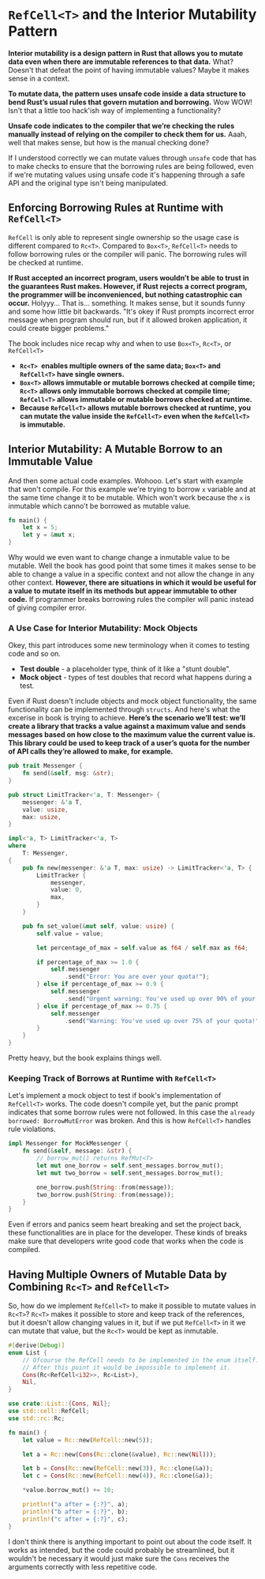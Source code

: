 # `RefCell<T>` and the Interior Mutability Pattern

**Interior mutability is a design pattern in Rust that allows you to mutate data even when there are immutable references to that data.** What? Doesn't that defeat the point of having immutable values? Maybe it makes sense in a context. 

**To mutate data, the pattern uses unsafe code inside a data structure to bend Rust’s usual rules that govern mutation and borrowing.** Wow WOW! Isn't that a little too hack'ish way of implementing a functionality?

**Unsafe code indicates to the compiler that we’re checking the rules manually instead of relying on the compiler to check them for us.** Aaah, well that makes sense, but how is the manual checking done?

If I understood correctly we can mutate values through `unsafe` code that has to make checks to ensure that the borrowing rules are being followed, even if we're mutating values using unsafe code it's happening through a safe API and the original type isn't being manipulated.

## Enforcing Borrowing Rules at Runtime with `RefCell<T>`

`RefCell` is only able to represent single ownership so the usage case is different compared to `Rc<T>`. Compared to `Box<T>`, `RefCell<T>` needs to follow borrowing rules or the compiler will panic. The borrowing rules will be checked at runtime.

**If Rust accepted an incorrect program, users wouldn’t be able to trust in the guarantees Rust makes. However, if Rust rejects a correct program, the programmer will be inconvenienced, but nothing catastrophic can occur.** Holyyy... That is... something. It makes sense, but it sounds funny and some how little bit backwards. "It's okey if Rust prompts incorrect error message when program should run, but if it allowed broken application, it could create bigger problems."

The book includes nice recap why and when to use `Box<T>`, `Rc<T>`, or `RefCell<T>`

- **`Rc<T> `enables multiple owners of the same data; `Box<T>` and `RefCell<T>` have single owners.**
- **`Box<T>` allows immutable or mutable borrows checked at compile time; `Rc<T>` allows only immutable borrows checked at compile time; `RefCell<T>` allows immutable or mutable borrows checked at runtime.**
- **Because `RefCell<T>` allows mutable borrows checked at runtime, you can mutate the value inside the `RefCell<T>` even when the `RefCell<T>` is immutable.**

## Interior Mutability: A Mutable Borrow to an Immutable Value

And then some actual code examples. Wohooo. Let's start with example that won't compile. For this example we're trying to borrow `x` variable and at the same time change it to be mutable. Which won't work because the `x` is inmutable which canno't be borrowed as mutable value.

```rs
fn main() {
    let x = 5;
    let y = &mut x;
}
```

Why would we even want to change change a inmutable value to be mutable. Well the book has good point that some times it makes sense to be able to change a value in a specific context and not allow the change in any other context. **However, there are situations in which it would be useful for a value to mutate itself in its methods but appear immutable to other code.** If programmer breaks borrowing rules the compiler will panic instead of giving compiler error.

### A Use Case for Interior Mutability: Mock Objects

Okey, this part introduces some new terminology when it comes to testing code and so on.
    
- **Test double** - a placeholder type, think of it like a "stunt double".
- **Mock object** - types of test doubles that record what happens during a test.

Even if Rust doesn't include objects and mock object functionality, the same functionality can be implemented through `structs`. And here's what the excerise in book is trying to achieve. **Here’s the scenario we’ll test: we’ll create a library that tracks a value against a maximum value and sends messages based on how close to the maximum value the current value is. This library could be used to keep track of a user’s quota for the number of API calls they’re allowed to make, for example.**

```rs
pub trait Messenger {
    fn send(&self, msg: &str);
}

pub struct LimitTracker<'a, T: Messenger> {
    messenger: &'a T,
    value: usize,
    max: usize,
}

impl<'a, T> LimitTracker<'a, T>
where
    T: Messenger,
{
    pub fn new(messenger: &'a T, max: usize) -> LimitTracker<'a, T> {
        LimitTracker {
            messenger,
            value: 0,
            max,
        }
    }

    pub fn set_value(&mut self, value: usize) {
        self.value = value;

        let percentage_of_max = self.value as f64 / self.max as f64;

        if percentage_of_max >= 1.0 {
            self.messenger
                .send("Error: You are over your quota!");
        } else if percentage_of_max >= 0.9 {
            self.messenger
                .send("Urgent warning: You've used up over 90% of your quota!");
        } else if percentage_of_max >= 0.75 {
            self.messenger
                .send("Warning: You've used up over 75% of your quota!");
        }
    }
}
```

Pretty heavy, but the book explains things well.

### Keeping Track of Borrows at Runtime with `RefCell<T>`

Let's implement a mock object to test if book's implementation of `RefCell<T>` works. The code doesn't compile yet, but the panic prompt indicates that some borrow rules were not followed. In this case the `already borrowed: BorrowMutError` was broken. And this is how `RefCell<T>` handles rule violations.

```rs
impl Messenger for MockMessenger {
    fn send(&self, message: &str) {
        // borrow_mut() returns RefMut<T>
        let mut one_borrow = self.sent_messages.borrow_mut();
        let mut two_borrow = self.sent_messages.borrow_mut();

        one_borrow.push(String::from(message));
        two_borrow.push(String::from(message));
    }
}
```

Even if errors and panics seem heart breaking and set the project back, these functionalities are in place for the developer. These kinds of breaks make sure that developers write good code that works when the code is compiled.

## Having Multiple Owners of Mutable Data by Combining `Rc<T>` and `RefCell<T>`

So, how do we implement `RefCell<T>` to make it possible to mutate values in `Rc<T>`? `Rc<T>` makes it possible to store and keep track of the references, but it doesn't allow changing values in it, but if we put `RefCell<T>` in it we can mutate that value, but the `Rc<T>` would be kept as inmutable.

```rs
#[derive(Debug)]
enum List {
    // Ofcourse the RefCell needs to be implemented in the enum itself.
    // After this point it would be impossible to implement it.
    Cons(Rc<RefCell<i32>>, Rc<List>),
    Nil,
}

use crate::List::{Cons, Nil};
use std::cell::RefCell;
use std::rc::Rc;

fn main() {
    let value = Rc::new(RefCell::new(5));

    let a = Rc::new(Cons(Rc::clone(&value), Rc::new(Nil)));

    let b = Cons(Rc::new(RefCell::new(3)), Rc::clone(&a));
    let c = Cons(Rc::new(RefCell::new(4)), Rc::clone(&a));

    *value.borrow_mut() += 10;

    println!("a after = {:?}", a);
    println!("b after = {:?}", b);
    println!("c after = {:?}", c);
}
```

I don't think there is anything important to point out about the code itself. It works as intended, but the code could probably be streamlined, but it wouldn't be necessary it would just make sure the `Cons` receives the arguments correctly with less repetitive code.